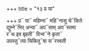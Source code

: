 +++
title = "१३ प्र या"

+++
प्र᳓ या᳓ महिम्ना᳓ महि᳓नासु चे᳓किते  
द्युम्ने᳓भिर् अन्या᳓ अप᳓साम् अप᳓स्तमा  
र᳓थ इव बृहती᳓ विभ्व᳓ने कृता᳓  
उपस्तु᳓त्या चिकितु᳓षा स᳓रस्वती